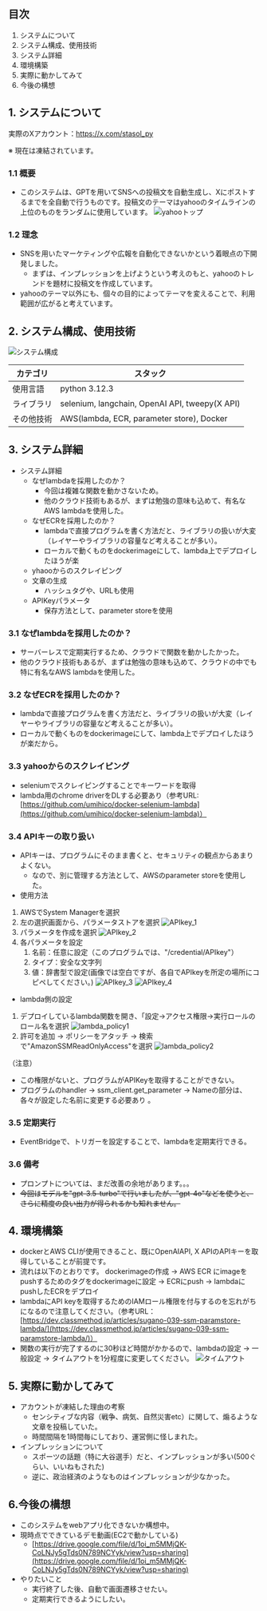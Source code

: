 ## 目次
1. システムについて
2. システム構成、使用技術
3. システム詳細
4. 環境構築
5. 実際に動かしてみて
6. 今後の構想

## 1. システムについて

実際のXアカウント：https://x.com/stasol_py

※ 現在は凍結されています。

### 1.1 概要
- このシステムは、GPTを用いてSNSへの投稿文を自動生成し、Xにポストするまでを全自動で行うものです。投稿文のテーマはyahooのタイムラインの上位のものをランダムに使用しています。
![yahooトップ](images/image1.png)
### 1.2 理念
- SNSを用いたマーケティングや広報を自動化できないかという着眼点の下開発しました。
  - まずは、インプレッションを上げようという考えのもと、yahooのトレンドを題材に投稿文を作成しています。
- yahooのテーマ以外にも、個々の目的によってテーマを変えることで、利用範囲が広がると考えています。

## 2. システム構成、使用技術

![システム構成](images/sys.png)

| カテゴリ | スタック | 
|-----------|-----------| 
| 使用言語 | python 3.12.3 |
| ライブラリ | selenium, langchain, OpenAI API, tweepy(X API) |
| その他技術 | AWS(lambda, ECR, parameter store), Docker|

## 3. システム詳細

- システム詳細
  - なぜlambdaを採用したのか？
    - 今回は複雑な関数を動かさないため。
    - 他のクラウド技術もあるが、まずは勉強の意味も込めて、有名なAWS lambdaを使用した。
  - なぜECRを採用したのか？
    - lambdaで直接プログラムを書く方法だと、ライブラリの扱いが大変（レイヤーやライブラリの容量など考えることが多い）。
    - ローカルで動くものをdockerimageにして、lambda上でデプロイしたほうが楽
  - yhaooからのスクレイピング
  - 文章の生成
    - ハッシュタグや、URLも使用
  - APIKeyパラメータ
    - 保存方法として、parameter storeを使用

### 3.1 なぜlambdaを採用したのか？
- サーバーレスで定期実行するため、クラウドで関数を動かしたかった。
- 他のクラウド技術もあるが、まずは勉強の意味も込めて、クラウドの中でも特に有名なAWS lambdaを使用した。

### 3.2 なぜECRを採用したのか？
- lambdaで直接プログラムを書く方法だと、ライブラリの扱いが大変（レイヤーやライブラリの容量など考えることが多い）。
- ローカルで動くものをdockerimageにして、lambda上でデプロイしたほうが楽だから。

### 3.3 yahooからのスクレイピング
- seleniumでスクレイピングすることでキーワードを取得
- lambda用のchrome driverをDLする必要あり（参考URL:[https://github.com/umihico/docker-selenium-lambda](https://github.com/umihico/docker-selenium-lambda)）

### 3.4 APIキーの取り扱い
- APIキーは、プログラムにそのまま書くと、セキュリティの観点からあまりよくない。
  - なので、別に管理する方法として、AWSのparameter storeを使用した。
- 使用方法
1. AWSでSystem Managerを選択
2. 左の選択画面から、パラメータストアを選択 ![APIkey_1](images/APIKey%20(1).png)
3.  パラメータを作成を選択 ![APIkey_2](images/APIKey%20(2).png)
4. 各パラメータを設定
   1. 名前：任意に設定（このプログラムでは、"/credential/APIkey"）
   2. タイプ：安全な文字列
   3. 値：辞書型で設定(画像では空白ですが、各自でAPIkeyを所定の場所にコピペしてください。) ![APIkey_3](images/APIKey%20(3).png) ![APIkey_4](images/APIKey%20(4).png)

- lambda側の設定
1. デプロイしているlambda関数を開き、「設定→アクセス権限→実行ロールのロール名を選択 ![lambda_policy1](images/Lambda_role.png)
2. 許可を追加 → ポリシーをアタッチ → 検索で"AmazonSSMReadOnlyAccess"を選択 ![lambda_policy2](images/Lambda_role(2).png)

（注意）
- この権限がないと、プログラムがAPIKeyを取得することができない。
- プログラムのhandler → ssm_client.get_parameter → Nameの部分は、各々が設定した名前に変更する必要あり 。

### 3.5 定期実行
- EventBridgeで、トリガーを設定することで、lambdaを定期実行できる。
  
### 3.6 備考
- プロンプトについては、まだ改善の余地があります。。。
- ~~今回はモデルを"gpt-3.5-turbo"で行いましたが、"gpt-4o"などを使うと、さらに精度の良い出力が得られるかも知れません。~~

## 4. 環境構築
- dockerとAWS CLIが使用できること、既にOpenAIAPI, X APIのAPIキーを取得していることが前提です。
- 流れは以下のとおりです。
dockerimageの作成 → AWS ECR にimageをpushするためのタグをdockerimageに設定 → ECRにpush → lambdaにpushしたECRをデプロイ
- lambdaにAPI keyを取得するためのIAMロール権限を付与するのを忘れがちになるので注意してください。（参考URL：[https://dev.classmethod.jp/articles/sugano-039-ssm-paramstore-lambda/](https://dev.classmethod.jp/articles/sugano-039-ssm-paramstore-lambda/)）
- 関数の実行が完了するのに30秒ほど時間がかかるので、lambdaの設定 → 一般設定 → タイムアウトを1分程度に変更してください。
![タイムアウト](images/image2.png)

## 5. 実際に動かしてみて
- アカウントが凍結した理由の考察
  - センシティブな内容（戦争、病気、自然災害etc）に関して、煽るような文章を投稿していた。
  - 時間間隔を1時間毎にしており、運営側に怪しまれた。
- インプレッションについて
  - スポーツの話題（特に大谷選手）だと、インプレッションが多い(500ぐらい、いいねもされた)
  - 逆に、政治経済のようなものはインプレッションが少なかった。

## 6.今後の構想
- このシステムをwebアプリ化できないか構想中。
- 現時点でできているデモ動画(EC2で動かしている)
  - [https://drive.google.com/file/d/1oi_m5MMjQK-CoLNJy5gTds0N789NCYyk/view?usp=sharing](https://drive.google.com/file/d/1oi_m5MMjQK-CoLNJy5gTds0N789NCYyk/view?usp=sharing)
- やりたいこと
  - 実行終了した後、自動で画面遷移させたい。
  - 定期実行できるようにしたい。